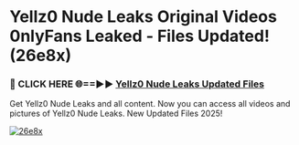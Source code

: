 # Yellz0 Nude Leaks Original Videos 0nlyFans Leaked - Files Updated! (26e8x)

<h3>🔴 CLICK HERE 🌐==►► <a href="https://tinyurl.com/yc6ubb5a" rel="nofollow">Yellz0 Nude Leaks Updated Files</a></h3>

Get Yellz0 Nude Leaks and all content. Now you can access all videos and pictures of Yellz0 Nude Leaks. New Updated Files 2025!

[![26e8x](https://i.imgur.com/7eu0CRL.gif)](https://tinyurl.com/yc6ubb5a)
